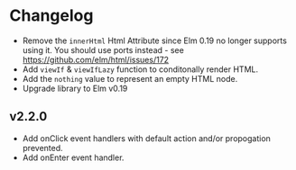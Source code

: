 # Changelog

* Remove the `innerHtml` Html Attribute since Elm 0.19 no longer supports using
  it. You should use ports instead - see https://github.com/elm/html/issues/172
* Add `viewIf` & `viewIfLazy` function to conditonally render HTML.
* Add the `nothing` value to represent an empty HTML node.
* Upgrade library to Elm v0.19

## v2.2.0

* Add onClick event handlers with default action and/or propogation prevented.
* Add onEnter event handler.
